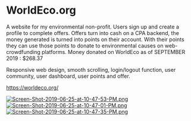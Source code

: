 # WorldEco.org
A website for my environmental non-profit. Users sign up and create a profile to complete offers. Offers turn into cash on a CPA backend, the money generated is turned into points on their account. With their points they can use those points to donate to environmental causes on web-crowdfunding platforms. Money donated on WorldEco as of SEPTEMBER 2019 : $268.37 

Responsive web design, smooth scrolling, login/logout function, user community, user dashboard, user points and offer.

https://worldeco.org/


[![Screen-Shot-2019-06-25-at-10-47-53-PM.png](https://i.postimg.cc/zGDYqLg1/Screen-Shot-2019-06-25-at-10-47-53-PM.png)](https://postimg.cc/Cz2QNx7v)
[![Screen-Shot-2019-06-25-at-10-47-01-PM.png](https://i.postimg.cc/7hXX9LYg/Screen-Shot-2019-06-25-at-10-47-01-PM.png)](https://postimg.cc/ctgQ403H)
[![Screen-Shot-2019-06-25-at-10-47-35-PM.png](https://i.postimg.cc/8zx4t9Dn/Screen-Shot-2019-06-25-at-10-47-35-PM.png)](https://postimg.cc/18cDzW8p)
